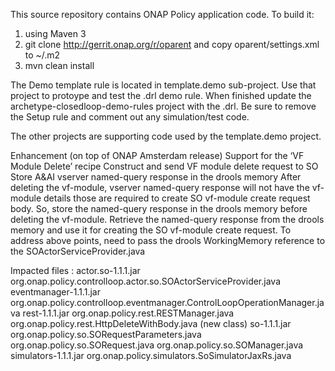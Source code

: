 This source repository contains ONAP Policy application code. To build it:
1. using Maven 3
2. git clone http://gerrit.onap.org/r/oparent and copy
oparent/settings.xml to ~/.m2
3. mvn clean install

The Demo template rule is located in template.demo sub-project. Use that project to protoype and test the .drl demo rule. When finished update the archetype-closedloop-demo-rules project with the .drl. Be sure to remove the Setup rule and comment out any simulation/test code.

The other projects are supporting code used by the template.demo project.

Enhancement (on top of ONAP Amsterdam release)
Support for the ‘VF Module Delete’ recipe
Construct and send VF module delete request to SO
Store A&AI vserver named-query response in the drools memory
After deleting the vf-module, vserver named-query response will not have the vf-module details those are required to create SO vf-module create request body. So, store the named-query response in the drools memory before deleting the vf-module.
Retrieve the named-query response from the drools memory and use it for creating the SO vf-module create request.
To address above points, need to pass the drools WorkingMemory reference to the SOActorServiceProvider.java

Impacted files :
actor.so-1.1.1.jar
	org.onap.policy.controlloop.actor.so.SOActorServiceProvider.java
eventmanager-1.1.1.jar
	org.onap.policy.controlloop.eventmanager.ControlLoopOperationManager.java
rest-1.1.1.jar
	org.onap.policy.rest.RESTManager.java
	org.onap.policy.rest.HttpDeleteWithBody.java (new class)
so-1.1.1.jar
	org.onap.policy.so.SORequestParameters.java
	org.onap.policy.so.SORequest.java
	org.onap.policy.so.SOManager.java
simulators-1.1.1.jar
	org.onap.policy.simulators.SoSimulatorJaxRs.java
